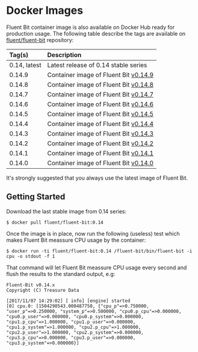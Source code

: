 # Docker Images

Fluent Bit container image is also available on Docker Hub ready for production usage. The following table describe the tags are available on [fluent/fluent-bit](https://hub.docker.com/r/fluent/fluent-bit/) repository:

| Tag\(s\) | Description |
| :--- | :--- |
| 0.14, latest | Latest release of 0.14 stable series |
| 0.14.9 | Container image of Fluent Bit [v0.14.9](http://fluentbit.io/announcements/v0.14.9) |
| 0.14.8 | Container image of Fluent Bit [v0.14.8](http://fluentbit.io/announcements/v0.14.8) |
| 0.14.7 | Container image of Fluent Bit [v0.14.7](http://fluentbit.io/announcements/v0.14.7) |
| 0.14.6 | Container image of Fluent Bit [v0.14.6](http://fluentbit.io/announcements/v0.14.6) |
| 0.14.5 | Container image of Fluent Bit [v0.14.5](http://fluentbit.io/announcements/v0.14.5) |
| 0.14.4 | Container image of Fluent Bit [v0.14.4](http://fluentbit.io/announcements/v0.14.4) |
| 0.14.3 | Container image of Fluent Bit [v0.14.3](http://fluentbit.io/announcements/v0.14.3) |
| 0.14.2 | Container image of Fluent Bit [v0.14.2](http://fluentbit.io/announcements/v0.14.2) |
| 0.14.1 | Container image of Fluent Bit [v0.14.1](http://fluentbit.io/announcements/v0.14.1) |
| 0.14.0 | Container image of Fluent Bit [v0.14.0](http://fluentbit.io/announcements/v0.14.0) |

It's strongly suggested that you always use the latest image of Fluent Bit.

## Getting Started

Download the last stable image from 0.14 series:

```text
$ docker pull fluent/fluent-bit:0.14
```

Once the image is in place, now run the following \(useless\) test which makes Fluent Bit meassure CPU usage by the container:

```text
$ docker run -ti fluent/fluent-bit:0.14 /fluent-bit/bin/fluent-bit -i cpu -o stdout -f 1
```

That command will let Fluent Bit meassure CPU usage every second and flush the results to the standard output, e.g:

```text
Fluent-Bit v0.14.x
Copyright (C) Treasure Data

[2017/11/07 14:29:02] [ info] [engine] started
[0] cpu.0: [1504290543.000487750, {"cpu_p"=>0.750000, "user_p"=>0.250000, "system_p"=>0.500000, "cpu0.p_cpu"=>0.000000, "cpu0.p_user"=>0.000000, "cpu0.p_system"=>0.000000, "cpu1.p_cpu"=>1.000000, "cpu1.p_user"=>0.000000, "cpu1.p_system"=>1.000000, "cpu2.p_cpu"=>1.000000, "cpu2.p_user"=>1.000000, "cpu2.p_system"=>0.000000, "cpu3.p_cpu"=>0.000000, "cpu3.p_user"=>0.000000, "cpu3.p_system"=>0.000000}]
```

